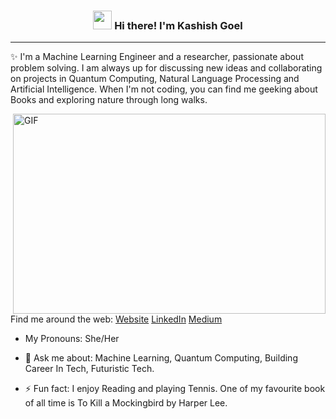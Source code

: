 <!-- Heading -->
<h3 align="center"><img src = "https://raw.githubusercontent.com/MartinHeinz/MartinHeinz/master/wave.gif" width = 30px> Hi there! I'm Kashish Goel</h3>

 <!-- About section -->

---
✨ I'm a Machine Learning Engineer and a researcher, passionate about problem solving. I am always up for discussing new ideas and collaborating on projects in Quantum Computing, Natural Language Processing and Artificial Intelligence. When I'm not coding, you can find me geeking about Books and exploring nature through long walks.

<!-- Profile Views -->

<!-- code gif-->
<img align="right" alt="GIF" src="./code.gif" width="500" height="320" />

<p align="left">
  Find me around the web:
  <a href="https://kashish-goel.github.io/PersonalWebsite/">Website</a> 
  <a href="https://www.linkedin.com/in/kashishgoel930/">LinkedIn</a>
  <a href="">Medium</a>
</p>

- My Pronouns: She/Her   

- 💬 Ask me about: Machine Learning, Quantum Computing, Building Career In Tech, Futuristic Tech.

- ⚡ Fun fact: I enjoy Reading and playing Tennis. One of my favourite book of all time is To Kill a Mockingbird by Harper Lee.

<!-- About section: END -->

